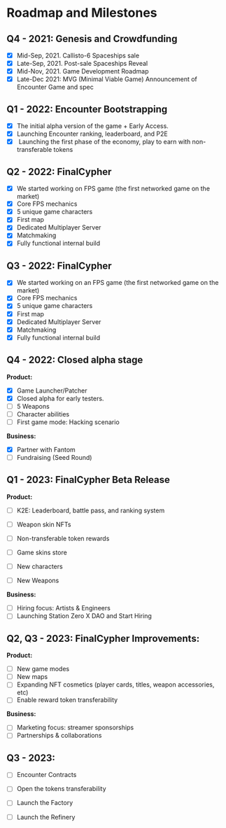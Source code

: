 # Roadmap and Milestones

## Q4 - 2021: Genesis and Crowdfunding

* [x] Mid-Sep, 2021. Callisto-6 Spaceships sale
* [x] Late-Sep, 2021. Post-sale Spaceships Reveal
* [x] Mid-Nov, 2021. Game Development Roadmap
* [x] Late-Dec 2021: MVG (Minimal Viable Game) Announcement of Encounter Game and spec

## Q1 - 2022:  Encounter Bootstrapping

* [x] The initial alpha version of the game + Early Access.
* [x] Launching Encounter ranking, leaderboard, and P2E
* [x] &#x20;Launching the first phase of the economy, play to earn with non-transferable tokens&#x20;

## Q2 - 2022: FinalCypher

* [x] We started working on FPS game (the first networked game on the market)
* [x] Core FPS mechanics
* [x] 5 unique game characters
* [x] First map
* [x] Dedicated Multiplayer Server
* [x] Matchmaking
* [x] Fully functional internal build

## Q3 - 2022: FinalCypher

* [x] We started working on an FPS game (the first networked game on the market)
* [x] Core FPS mechanics
* [x] 5 unique game characters
* [x] First map
* [x] Dedicated Multiplayer Server
* [x] Matchmaking
* [x] Fully functional internal build

## Q4 - 2022: Closed alpha stage

**Product:**

* [x] Game Launcher/Patcher
* [x] Closed alpha for early testers.
* [ ] 5 Weapons
* [ ] Character abilities
* [ ] First game mode: Hacking scenario

**Business:**

* [x] Partner with Fantom
* [ ] Fundraising (Seed Round)

## Q1 - 2023:  FinalCypher Beta Release

**Product:**

* [ ] K2E: Leaderboard, battle pass, and ranking system
* [ ] Weapon skin NFTs
* [ ] Non-transferable token rewards
* [ ] Game skins store
* [ ] New characters
* [ ] New Weapons&#x20;



**Business:**

* [ ] Hiring focus: Artists & Engineers
* [ ] Launching Station Zero X DAO and Start Hiring

## Q2, Q3 - 2023: FinalCypher Improvements:&#x20;

**Product:**

* [ ] New game modes
* [ ] New maps
* [ ] Expanding NFT cosmetics (player cards, titles, weapon accessories, etc)
* [ ] Enable reward token transferability

**Business:**

* [ ] Marketing focus: streamer sponsorships
* [ ] Partnerships & collaborations

## Q3 - 2023:&#x20;

* [ ] Encounter Contracts&#x20;
* [ ] Open the tokens transferability
* [ ] Launch the Factory
* [ ] Launch the Refinery



